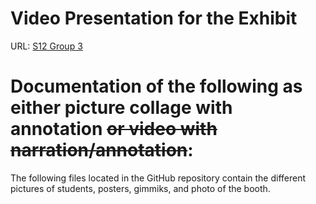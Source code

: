 # Video Presentation for the Exhibit
URL: [S12 Group 3](https://www.youtube.com/watch?si=Yd5eCiS4ZtTFQdH6&v=_NmftEtsols&feature=youtu.be)
# Documentation of the following as either picture collage with annotation ~~or  video with narration/annotation~~:
The following files located in the GitHub repository contain the different pictures of students, posters, gimmiks, and photo of the booth.
